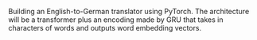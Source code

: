 Building an English-to-German translator using PyTorch. The architecture will be a transformer plus an encoding made by GRU that takes in characters of words and outputs word embedding vectors.
